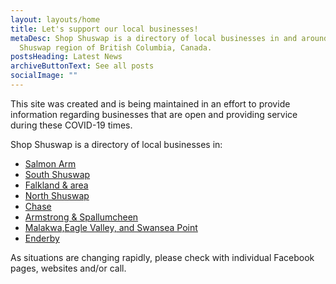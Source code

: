 ```yaml
---
layout: layouts/home
title: Let's support our local businesses!
metaDesc: Shop Shuswap is a directory of local businesses in and around the
  Shuswap region of British Columbia, Canada.
postsHeading: Latest News
archiveButtonText: See all posts
socialImage: ""
---
```

This site was created and is being maintained in an effort to provide information regarding businesses that are open and providing service during these COVID-19 times.

Shop Shuswap is a directory of local businesses in:

* [Salmon Arm](/salmon-arm/)
* [South Shuswap](/south-shuswap/)
* [Falkland & area](/falkland/)
* [North Shuswap](/north-shuswap)
* [Chase](/chase/)
* [Armstrong & Spallumcheen](/armstrong-spallumcheen)
* [Malakwa,Eagle Valley, and Swansea Point](/malakwa/)
* [Enderby](/enderby/)

As situations are changing rapidly, please check with individual Facebook pages, websites and/or call.